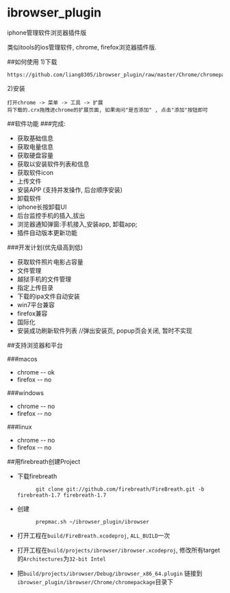 ibrowser_plugin
===============

iphone管理软件浏览器插件版

类似itools的ios管理软件, chrome, firefox浏览器插件版.

##如何使用
1)下载

	https://github.com/liang8305/ibrowser_plugin/raw/master/Chrome/chromepackage.crx

2)安装

	打开chrome -> 菜单 -> 工具 -> 扩展
	将下载的.crx拖拽进chrome的扩展页面, 如果询问"是否添加" , 点击"添加"按钮即可

##软件功能
###完成:

*   获取基础信息 
*   获取电量信息
*   获取硬盘容量
*   获取以安装软件列表和信息
*   获取软件icon
*   上传文件
*   安装APP (支持并发操作, 后台顺序安装)
*   卸载软件
*   iphone长按卸载UI
*   后台监控手机的插入,拔出
*   浏览器通知弹窗:手机接入,安装app, 卸载app;
*   插件自动版本更新功能

###开发计划(优先级高到低)

*   获取软件照片电影占容量
*   文件管理
*   越狱手机的文件管理
*   指定上传目录
*   下载的ipa文件自动安装
*   win7平台兼容
*   firefox兼容
*   国际化
*   安装成功刷新软件列表 //弹出安装页, popup页会关闭, 暂时不实现

##支持浏览器和平台  

###macos
*   chrome   -- ok
*   firefox  -- no

###windows
*   chrome   -- no
*   firefox  -- no

###linux
*   chrome   -- no
*   firefox  -- no

##用firebreath创建Project

* 下载firebreath

            git clone git://github.com/firebreath/FireBreath.git -b firebreath-1.7 firebreath-1.7
    
* 创建
    
            prepmac.sh ~/ibrowser_plugin/ibrowser

* 打开工程在`build/FireBreath.xcodeproj`, `ALL_BUILD`一次
* 打开工程在`build/projects/ibrowser/ibrowser.xcodeproj`, 修改所有target的`Architectures`为`32-bit Intel`
* 把`build/projects/ibrowser/Debug/ibrowser_x86_64.plugin` 链接到`ibrowser_plugin/ibrowser/Chrome/chromepackage`目录下
 
